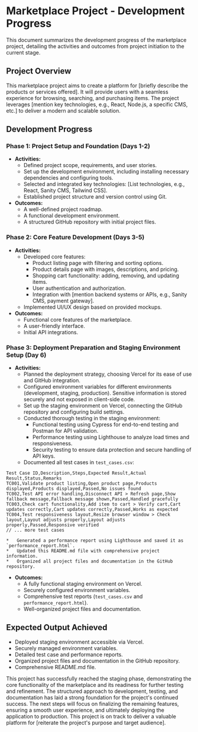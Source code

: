 # Marketplace Project - Development Progress

This document summarizes the development progress of the marketplace project, detailing the activities and outcomes from project initiation to the current stage.

## Project Overview

This marketplace project aims to create a platform for [briefly describe the products or services offered]. It will provide users with a seamless experience for browsing, searching, and purchasing items. The project leverages [mention key technologies, e.g., React, Node.js, a specific CMS, etc.] to deliver a modern and scalable solution.

## Development Progress

### Phase 1: Project Setup and Foundation (Days 1-2)

*   **Activities:**
    *   Defined project scope, requirements, and user stories.
    *   Set up the development environment, including installing necessary dependencies and configuring tools.
    *   Selected and integrated key technologies: [List technologies, e.g., React, Sanity CMS, Tailwind CSS].
    *   Established project structure and version control using Git.
*   **Outcomes:**
    *   A well-defined project roadmap.
    *   A functional development environment.
    *   A structured GitHub repository with initial project files.

### Phase 2: Core Feature Development (Days 3-5)

*   **Activities:**
    *   Developed core features:
        *   Product listing page with filtering and sorting options.
        *   Product details page with images, descriptions, and pricing.
        *   Shopping cart functionality: adding, removing, and updating items.
        *   User authentication and authorization.
        *   Integration with [mention backend systems or APIs, e.g., Sanity CMS, payment gateway].
    *   Implemented UI/UX design based on provided mockups.
*   **Outcomes:**
    *   Functional core features of the marketplace.
    *   A user-friendly interface.
    *   Initial API integrations.

### Phase 3: Deployment Preparation and Staging Environment Setup (Day 6)

*   **Activities:**
    *   Planned the deployment strategy, choosing Vercel for its ease of use and GitHub integration.
    *   Configured environment variables for different environments (development, staging, production).  Sensitive information is stored securely and not exposed in client-side code.
    *   Set up the staging environment on Vercel, connecting the GitHub repository and configuring build settings.
    *   Conducted thorough testing in the staging environment:
        *   Functional testing using Cypress for end-to-end testing and Postman for API validation.
        *   Performance testing using Lighthouse to analyze load times and responsiveness.
        *   Security testing to ensure data protection and secure handling of API keys.
    *   Documented all test cases in `test_cases.csv`:

```csv
Test Case ID,Description,Steps,Expected Result,Actual Result,Status,Remarks
TC001,Validate product listing,Open product page,Products displayed,Products displayed,Passed,No issues found
TC002,Test API error handling,Disconnect API > Refresh page,Show fallback message,Fallback message shown,Passed,Handled gracefully
TC003,Check cart functionality,Add item to cart > Verify cart,Cart updates correctly,Cart updates correctly,Passed,Works as expected
TC004,Test responsiveness layout,Resize browser window > Check layout,Layout adjusts properly,Layout adjusts properly,Passed,Responsive verified
// ... more test cases
```

    *   Generated a performance report using Lighthouse and saved it as `performance_report.html`.
    *   Updated this README.md file with comprehensive project information.
    *   Organized all project files and documentation in the GitHub repository.
*   **Outcomes:**
    *   A fully functional staging environment on Vercel.
    *   Securely configured environment variables.
    *   Comprehensive test reports (`test_cases.csv` and `performance_report.html`).
    *   Well-organized project files and documentation.

## Expected Output Achieved

*   Deployed staging environment accessible via Vercel.
*   Securely managed environment variables.
*   Detailed test case and performance reports.
*   Organized project files and documentation in the GitHub repository.
*   Comprehensive README.md file.

This project has successfully reached the staging phase, demonstrating the core functionality of the marketplace and its readiness for further testing and refinement. The structured approach to development, testing, and documentation has laid a strong foundation for the project's continued success.  The next steps will focus on finalizing the remaining features, ensuring a smooth user experience, and ultimately deploying the application to production.  This project is on track to deliver a valuable platform for [reiterate the project's purpose and target audience].
